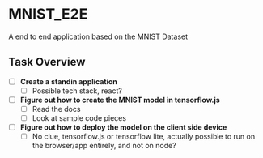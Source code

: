 # MNIST_E2E
A end to end application based on the MNIST Dataset

## Task Overview
* [ ] __Create a standin application__
  * [ ] Possible tech stack, react? 

* [ ] __Figure out how to create the MNIST model in tensorflow.js__
  * [ ] Read the docs
  * [ ] Look at sample code pieces  

* [ ] __Figure out how to deploy the model on the client side device__
  * [ ] No clue, tensorflow.js or tensorflow lite, actually possible to run on the browser/app entirely, and not on node? 
